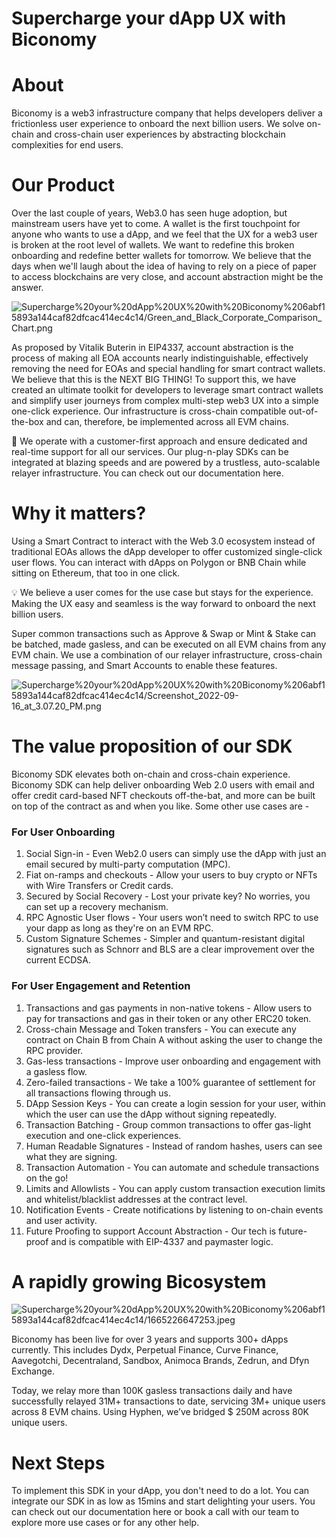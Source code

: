 # Supercharge your dApp UX with Biconomy

# About

Biconomy is a web3 infrastructure company that helps developers deliver a frictionless user experience to onboard the next billion users. We solve on-chain and cross-chain user experiences by abstracting blockchain complexities for end users.

# Our Product

Over the last couple of years, Web3.0 has seen huge adoption, but mainstream users have yet to come. A wallet is the first touchpoint for anyone who wants to use a dApp, and we feel that the UX for a web3 user is broken at the root level of wallets. We want to redefine this broken onboarding and redefine better wallets for tomorrow. We believe that the days when we'll laugh about the idea of having to rely on a piece of paper to access blockchains are very close, and account abstraction might be the answer.

![Supercharge%20your%20dApp%20UX%20with%20Biconomy%206abf15893a144caf82dfcac414ec4c14/Green_and_Black_Corporate_Comparison_Chart.png](Supercharge%20your%20dApp%20UX%20with%20Biconomy%206abf15893a144caf82dfcac414ec4c14/Green_and_Black_Corporate_Comparison_Chart.png)

As proposed by Vitalik Buterin in EIP4337, account abstraction is the process of making all EOA accounts nearly indistinguishable, effectively removing the need for EOAs and special handling for smart contract wallets. We believe that this is the NEXT BIG THING! To support this, we have created an ultimate toolkit for developers to leverage smart contract wallets and simplify user journeys from complex multi-step web3 UX into a simple one-click experience. Our infrastructure is cross-chain compatible out-of-the-box and can, therefore, be implemented across all EVM chains.

<aside>
🤝 We operate with a customer-first approach and ensure dedicated and real-time support for all our services. Our plug-n-play SDKs can be integrated at blazing speeds and are powered by a trustless, auto-scalable relayer infrastructure. You can check out our documentation here.

</aside>

# Why it matters?

Using a Smart Contract to interact with the Web 3.0 ecosystem instead of traditional EOAs allows the dApp developer to offer customized single-click user flows. You can interact with dApps on Polygon or BNB Chain while sitting on Ethereum, that too in one click.

<aside>
💡 We believe a user comes for the use case but stays for the experience. Making the UX easy and seamless is the way forward to onboard the next billion users.

</aside>

Super common transactions such as Approve & Swap or Mint & Stake can be batched, made gasless, and can be executed on all EVM chains from any EVM chain. We use a combination of our relayer infrastructure, cross-chain message passing, and Smart Accounts to enable these features.

![Supercharge%20your%20dApp%20UX%20with%20Biconomy%206abf15893a144caf82dfcac414ec4c14/Screenshot_2022-09-16_at_3.07.20_PM.png](Supercharge%20your%20dApp%20UX%20with%20Biconomy%206abf15893a144caf82dfcac414ec4c14/Screenshot_2022-09-16_at_3.07.20_PM.png)

# The value proposition of our SDK

Biconomy SDK elevates both on-chain and cross-chain experience. Biconomy SDK can help deliver onboarding Web 2.0 users with email and offer credit card-based NFT checkouts off-the-bat, and more can be built on top of the contract as and when you like. Some other use cases are -

### For User Onboarding

1. Social Sign-in - Even Web2.0 users can simply use the dApp with just an email secured by multi-party computation (MPC).
2. Fiat on-ramps and checkouts - Allow your users to buy crypto or NFTs with Wire Transfers or Credit cards.
3. Secured by Social Recovery - Lost your private key? No worries, you can set up a recovery mechanism.
4. RPC Agnostic User flows - Your users won’t need to switch RPC to use your dapp as long as they're on an EVM RPC.
5. Custom Signature Schemes - Simpler and quantum-resistant digital signatures such as Schnorr and BLS are a clear improvement over the current ECDSA.

### For User Engagement and Retention

1. Transactions and gas payments in non-native tokens - Allow users to pay for transactions and gas in their token or any other ERC20 token.
2. Cross-chain Message and Token transfers - You can execute any contract on Chain B from Chain A without asking the user to change the RPC provider.
3. Gas-less transactions - Improve user onboarding and engagement with a gasless flow.
4. Zero-failed transactions - We take a 100% guarantee of settlement for all transactions flowing through us.
5. DApp Session Keys - You can create a login session for your user, within which the user can use the dApp without signing repeatedly.
6. Transaction Batching - Group common transactions to offer gas-light execution and one-click experiences.
7. Human Readable Signatures - Instead of random hashes, users can see what they are signing.
8. Transaction Automation - You can automate and schedule transactions on the go!
9. Limits and Allowlists - You can apply custom transaction execution limits and whitelist/blacklist addresses at the contract level.
10. Notification Events - Create notifications by listening to on-chain events and user activity.
11. Future Proofing to support Account Abstraction - Our tech is future-proof and is compatible with EIP-4337 and paymaster logic.

# A rapidly growing Bicosystem

![Supercharge%20your%20dApp%20UX%20with%20Biconomy%206abf15893a144caf82dfcac414ec4c14/1665226647253.jpeg](Supercharge%20your%20dApp%20UX%20with%20Biconomy%206abf15893a144caf82dfcac414ec4c14/1665226647253.jpeg)

Biconomy has been live for over 3 years and supports 300+ dApps currently. This includes Dydx, Perpetual Finance, Curve Finance, Aavegotchi, Decentraland, Sandbox, Animoca Brands, Zedrun, and Dfyn Exchange.

Today, we relay more than 100K gasless transactions daily and have successfully relayed 31M+ transactions to date, servicing 3M+ unique users across 8 EVM chains. Using Hyphen, we’ve bridged $ 250M across 80K unique users.

# Next Steps

To implement this SDK in your dApp, you don't need to do a lot. You can integrate our SDK in as low as 15mins and start delighting your users. You can check out our documentation here or book a call with our team to explore more use cases or for any other help.